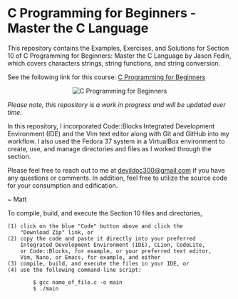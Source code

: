# C Programming for Beginners - Master the C Language

This repository contains the Examples, Exercises, and Solutions
for Section 10 of C Programming for Beginners: Master the C 
Language by Jason Fedin, which covers characters strings, string
functions, and string conversion.

See the following link for this course: <a href="https://www.udemy.com/course/c-programming-for-beginners-/" title="C Programming" target="_blank" alt="C Programming for Beginners">C Programming for Beginners</a>

<p align="center">
    <img src="https://learnprogramming.academy/wp-content/uploads/2023/02/1467808_f8c0-8.jpg" alt="C Programming for Beginners" title="C Programming for Beginners">
</p>

<i>Please note, this repository is a work in progress and will be updated over time.</i>

In this repository, I incorporated Code::Blocks Integrated Development Environment (IDE)
and the Vim text editor along with Git and GitHub into my workflow. I also used the 
Fedora 37 system in a VirtualBox environment to create, use, and manage directories 
and files as I worked through the section.

Please feel free to reach out to me at devildoc300@gmail.com if you have any questions
or comments. In addition, feel free to utilize the source code for your consumption
and edification.

~ Matt

To compile, build, and execute the Section 10 files and directories,

    (1) click on the blue "Code" button above and click the
        "Download Zip" link, or
    (2) copy the code and paste it directly into your preferred
        Integrated Development Environment (IDE), CLion, CodeLite,
        or Code::Blocks, for example, or your preferred text editor,
        Vim, Nano, or Emacs, for example, and either
    (3) compile, build, and execute the files in your IDE, or
    (4) use the following command-line script:

            $ gcc name_of_file.c -o main
            $ ./main



